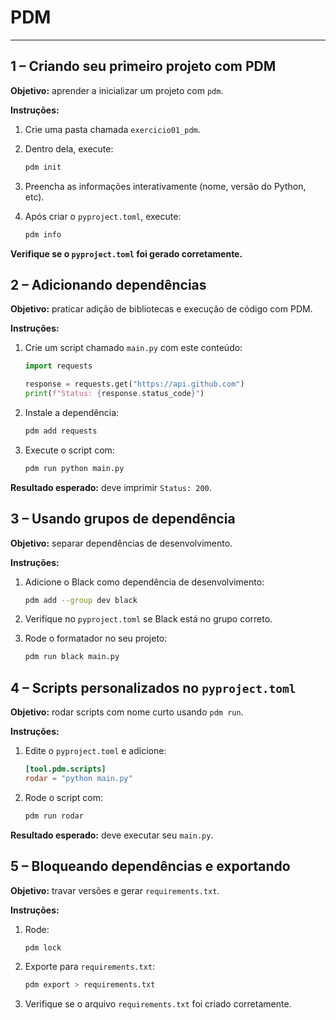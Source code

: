 # PDM

---

## **1 – Criando seu primeiro projeto com PDM**

**Objetivo:** aprender a inicializar um projeto com `pdm`.

**Instruções:**

1. Crie uma pasta chamada `exercicio01_pdm`.
2. Dentro dela, execute:

   ```bash
   pdm init
   ```

3. Preencha as informações interativamente (nome, versão do Python, etc).
4. Após criar o `pyproject.toml`, execute:

   ```bash
   pdm info
   ```

**Verifique se o `pyproject.toml` foi gerado corretamente.**

## **2 – Adicionando dependências**

**Objetivo:** praticar adição de bibliotecas e execução de código com PDM.

**Instruções:**

1. Crie um script chamado `main.py` com este conteúdo:

   ```python
   import requests

   response = requests.get("https://api.github.com")
   print(f"Status: {response.status_code}")
   ```

2. Instale a dependência:

   ```bash
   pdm add requests
   ```

3. Execute o script com:

   ```bash
   pdm run python main.py
   ```

**Resultado esperado:** deve imprimir `Status: 200`.

## **3 – Usando grupos de dependência**

**Objetivo:** separar dependências de desenvolvimento.

**Instruções:**

1. Adicione o Black como dependência de desenvolvimento:

   ```bash
   pdm add --group dev black
   ```

2. Verifique no `pyproject.toml` se Black está no grupo correto.
3. Rode o formatador no seu projeto:

   ```bash
   pdm run black main.py
   ```

## **4 – Scripts personalizados no `pyproject.toml`**

**Objetivo:** rodar scripts com nome curto usando `pdm run`.

**Instruções:**

1. Edite o `pyproject.toml` e adicione:

   ```toml
   [tool.pdm.scripts]
   rodar = "python main.py"
   ```

2. Rode o script com:

   ```bash
   pdm run rodar
   ```

**Resultado esperado:** deve executar seu `main.py`.

## **5 – Bloqueando dependências e exportando**

**Objetivo:** travar versões e gerar `requirements.txt`.

**Instruções:**

1. Rode:

   ```bash
   pdm lock
   ```

2. Exporte para `requirements.txt`:

   ```bash
   pdm export > requirements.txt
   ```

3. Verifique se o arquivo `requirements.txt` foi criado corretamente.
